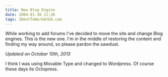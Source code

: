 ```yaml
---
title: New Blog Engine
date: 2004-01-30 21:28
tags: IWantToWorkAtEA.com
---
```

While working to add forums I've decided to move the site and change Blog engines. This is the new one. I'm in the middle of restoring the content and finding my way around, so please pardon the sawdust.

*Updated on October 10th, 2013*

I think I was using Movable Type and changed to Wordpress. Of course these days its Octopress.